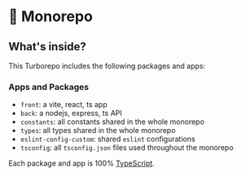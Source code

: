 # 🧪 Monorepo

## What's inside?

This Turborepo includes the following packages and apps:

### Apps and Packages

- `front`: a vite, react, ts app
- `back`: a nodejs, express, ts API
- `constants`: all constants shared in the whole monorepo
- `types`: all types shared in the whole monorepo
- `eslint-config-custom`: shared `eslint` configurations
- `tsconfig`: all `tsconfig.json` files used throughout the monorepo

Each package and app is 100% [TypeScript](https://www.typescriptlang.org/).
